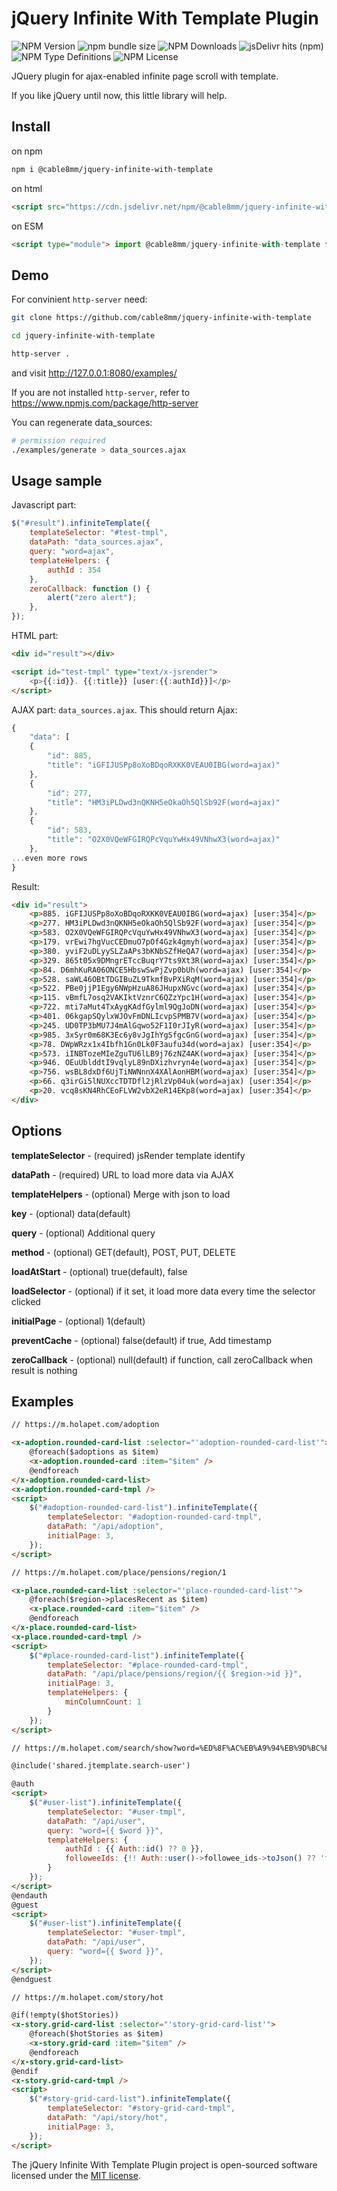 # jQuery Infinite With Template Plugin

![NPM Version](https://img.shields.io/npm/v/%40cable8mm%2Fjquery-infinite-with-template)
![npm bundle size](https://img.shields.io/bundlephobia/minzip/%40cable8mm%2Fjquery-infinite-with-template)
![NPM Downloads](https://img.shields.io/npm/dt/%40cable8mm%2Fjquery-infinite-with-template)
![jsDelivr hits (npm)](https://img.shields.io/jsdelivr/npm/hy/%40cable8mm%2Fjquery-infinite-with-template)
![NPM Type Definitions](https://img.shields.io/npm/types/%40cable8mm%2Fjquery-infinite-with-template)
![NPM License](https://img.shields.io/npm/l/%40cable8mm%2Fjquery-infinite-with-template)


JQuery plugin for ajax-enabled infinite page scroll with template.

If you like jQuery until now, this little library will help.

## Install

on npm

```sh
npm i @cable8mm/jquery-infinite-with-template
```

on html

```html
<script src="https://cdn.jsdelivr.net/npm/@cable8mm/jquery-infinite-with-template@1.0.3/jquery.infiniteScrollWithTemplate.min.js" integrity="sha256-bX3iyCp0T50YmDRgpUl1tY/LGlpPGsKR4TqUkpcq6WA=" crossorigin="anonymous"></script>
```

on ESM

```html
<script type="module"> import @cable8mm/jquery-infinite-with-template from https://cdn.jsdelivr.net/npm/@cable8mm/jquery-infinite-with-template@1.0.3/+esm </script>
```

## Demo

For convinient `http-server` need:

```bash
git clone https://github.com/cable8mm/jquery-infinite-with-template

cd jquery-infinite-with-template

http-server .
```

and visit http://127.0.0.1:8080/examples/

If you are not installed `http-server`, refer to https://www.npmjs.com/package/http-server

You can regenerate data_sources:

```bash
# permission required
./examples/generate > data_sources.ajax
```

## Usage sample

Javascript part:

```Javascript
$("#result").infiniteTemplate({
	templateSelector: "#test-tmpl",
	dataPath: "data_sources.ajax",
	query: "word=ajax",
	templateHelpers: {
		authId : 354
	},
    zeroCallback: function () {
        alert("zero alert");
    },
});
```

HTML part:

```html
<div id="result"></div>

<script id="test-tmpl" type="text/x-jsrender">
	<p>{{:id}}. {{:title}} [user:{{:authId}}]</p>
</script>
```

AJAX part: `data_sources.ajax`. This should return Ajax:

```javascript
{
	"data": [
	{
		"id": 885,
		"title": "iGFIJUSPp8oXoBDqoRXKK0VEAU0IBG(word=ajax)"
	},
	{
		"id": 277,
		"title": "HM3iPLDwd3nQKNH5eOkaOh5QlSb92F(word=ajax)"
	},
	{
		"id": 583,
		"title": "O2X0VQeWFGIRQPcVquYwHx49VNhwX3(word=ajax)"
	},
...even more rows
}
```

Result:

```html
<div id="result">
	<p>885. iGFIJUSPp8oXoBDqoRXKK0VEAU0IBG(word=ajax) [user:354]</p>
	<p>277. HM3iPLDwd3nQKNH5eOkaOh5QlSb92F(word=ajax) [user:354]</p>
	<p>583. O2X0VQeWFGIRQPcVquYwHx49VNhwX3(word=ajax) [user:354]</p>
	<p>179. vrEwi7hgVucCEDmuO7pOf4Gzk4gmyh(word=ajax) [user:354]</p>
	<p>380. yviF2uDLyySLZaAPs3bKNbSZfHeQA7(word=ajax) [user:354]</p>
	<p>329. 865t05x9DMngrETccBuqrY7ts9Xt3R(word=ajax) [user:354]</p>
	<p>84. D6mhKuRA06ONCE5HbswSwPjZvp0bUh(word=ajax) [user:354]</p>
	<p>528. saWL46OBtTDGIBuZL9TkmfBvPXiRqM(word=ajax) [user:354]</p>
	<p>522. PBe0jjP1Egy6NWpHzuA86JHupxNGvc(word=ajax) [user:354]</p>
	<p>115. vBmfL7osq2VAKIktVznrC6QZzYpc1H(word=ajax) [user:354]</p>
	<p>722. mti7aMut4TxAygKAdfGylml9QgJoDN(word=ajax) [user:354]</p>
	<p>401. 06kgapSQylxWJOvFmDNLIcvpSPMB7V(word=ajax) [user:354]</p>
	<p>245. UD0TP3bMU7J4mAlGqwo52F1I0rJIyR(word=ajax) [user:354]</p>
	<p>985. 3xSyr0m68K3Ec6y8vJgIhYgSfgcGnG(word=ajax) [user:354]</p>
	<p>78. DWpWRzx1x4Ibfh1Gn0Lk0F3aufu34d(word=ajax) [user:354]</p>
	<p>573. iINBTozeMIeZguTU6lLB9j76zNZ4AK(word=ajax) [user:354]</p>
	<p>946. OEuUblddtI9vqlyL89nDXizhvryn4e(word=ajax) [user:354]</p>
	<p>756. wsBL8dxDf6UjTiNWNnnX4XAlAonHBM(word=ajax) [user:354]</p>
	<p>66. q3irGi5lNUXccTDTDfl2jRlzVp04uk(word=ajax) [user:354]</p>
	<p>20. vcq8sKN4RhCEoFLVW2vbX2eR14EKp8(word=ajax) [user:354]</p>
</div>
```

## Options

**templateSelector** - (required) jsRender template identify

**dataPath** - (required) URL to load more data via AJAX

**templateHelpers** - (optional) Merge with json to load

**key** - (optional) data(default)

**query** - (optional) Additional query

**method** - (optional) GET(default), POST, PUT, DELETE

**loadAtStart** - (optional) true(default), false

**loadSelector** - (optional) if it set, it load more data every time the selector clicked

**initialPage** - (optional) 1(default)

**preventCache** - (optional) false(default) if true, Add timestamp

**zeroCallback** - (optional) null(default) if function, call zeroCallback when result is nothing

## Examples

```html
// https://m.holapet.com/adoption

<x-adoption.rounded-card-list :selector="'adoption-rounded-card-list'">
    @foreach($adoptions as $item)
    <x-adoption.rounded-card :item="$item" />
    @endforeach
</x-adoption.rounded-card-list>
<x-adoption.rounded-card-tmpl />
<script>
    $("#adoption-rounded-card-list").infiniteTemplate({
        templateSelector: "#adoption-rounded-card-tmpl",
        dataPath: "/api/adoption",
        initialPage: 3,
    });
</script>
```

```html
// https://m.holapet.com/place/pensions/region/1

<x-place.rounded-card-list :selector="'place-rounded-card-list'">
    @foreach($region->placesRecent as $item)
    <x-place.rounded-card :item="$item" />
    @endforeach
</x-place.rounded-card-list>
<x-place.rounded-card-tmpl />
<script>
    $("#place-rounded-card-list").infiniteTemplate({
        templateSelector: "#place-rounded-card-tmpl",
        dataPath: "/api/place/pensions/region/{{ $region->id }}",
        initialPage: 3,
        templateHelpers: {
            minColumnCount: 1
        }
    });
</script>
```

```html
// https://m.holapet.com/search/show?word=%ED%8F%AC%EB%A9%94%EB%9D%BC%EB%8B%88%EC%95%88

@include('shared.jtemplate.search-user')

@auth
<script>
    $("#user-list").infiniteTemplate({
        templateSelector: "#user-tmpl",
        dataPath: "/api/user",
        query: "word={{ $word }}",
        templateHelpers: {
            authId : {{ Auth::id() ?? 0 }},
            followeeIds: {!! Auth::user()->followee_ids->toJson() ?? 'false' !!}
        }
    });
</script>
@endauth
@guest
<script>
    $("#user-list").infiniteTemplate({
        templateSelector: "#user-tmpl",
        dataPath: "/api/user",
        query: "word={{ $word }}",
    });
</script>
@endguest
```

```html
// https://m.holapet.com/story/hot

@if(!empty($hotStories))
<x-story.grid-card-list :selector="'story-grid-card-list'">
    @foreach($hotStories as $item)
    <x-story.grid-card :item="$item" />
    @endforeach
</x-story.grid-card-list>
@endif
<x-story.grid-card-tmpl />
<script>
    $("#story-grid-card-list").infiniteTemplate({
        templateSelector: "#story-grid-card-tmpl",
        dataPath: "/api/story/hot",
        initialPage: 3,
    });
</script>
```

The jQuery Infinite With Template Plugin project is open-sourced software licensed under the [MIT license](https://opensource.org/licenses/MIT).
